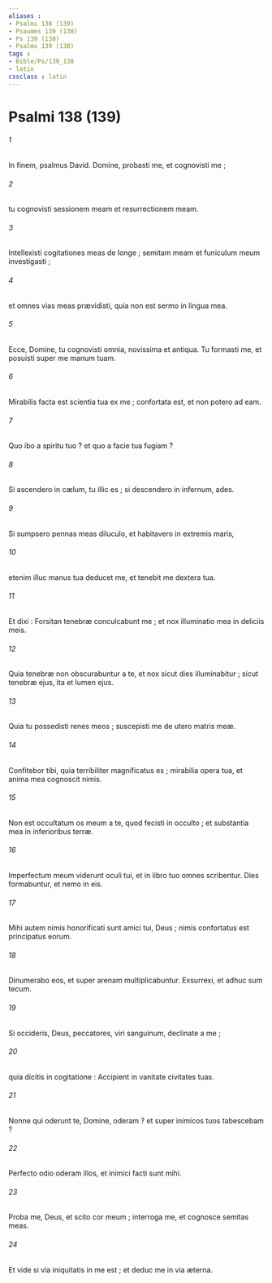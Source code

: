 ```yaml
---
aliases : 
- Psalmi 138 (139)
- Psaumes 139 (138)
- Ps 139 (138)
- Psalms 139 (138)
tags : 
- Bible/Ps/139_138
- latin
cssclass : latin
---
```


# Psalmi 138 (139)

###### 1
In finem, psalmus David. Domine, probasti me, et cognovisti me ;
###### 2
tu cognovisti sessionem meam et resurrectionem meam.
###### 3
Intellexisti cogitationes meas de longe ; semitam meam et funiculum meum investigasti ;
###### 4
et omnes vias meas prævidisti, quia non est sermo in lingua mea.
###### 5
Ecce, Domine, tu cognovisti omnia, novissima et antiqua. Tu formasti me, et posuisti super me manum tuam.
###### 6
Mirabilis facta est scientia tua ex me ; confortata est, et non potero ad eam.
###### 7
Quo ibo a spiritu tuo ? et quo a facie tua fugiam ?
###### 8
Si ascendero in cælum, tu illic es ; si descendero in infernum, ades.
###### 9
Si sumpsero pennas meas diluculo, et habitavero in extremis maris,
###### 10
etenim illuc manus tua deducet me, et tenebit me dextera tua.
###### 11
Et dixi : Forsitan tenebræ conculcabunt me ; et nox illuminatio mea in deliciis meis.
###### 12
Quia tenebræ non obscurabuntur a te, et nox sicut dies illuminabitur ; sicut tenebræ ejus, ita et lumen ejus.
###### 13
Quia tu possedisti renes meos ; suscepisti me de utero matris meæ.
###### 14
Confitebor tibi, quia terribiliter magnificatus es ; mirabilia opera tua, et anima mea cognoscit nimis.
###### 15
Non est occultatum os meum a te, quod fecisti in occulto ; et substantia mea in inferioribus terræ.
###### 16
Imperfectum meum viderunt oculi tui, et in libro tuo omnes scribentur. Dies formabuntur, et nemo in eis.
###### 17
Mihi autem nimis honorificati sunt amici tui, Deus ; nimis confortatus est principatus eorum.
###### 18
Dinumerabo eos, et super arenam multiplicabuntur. Exsurrexi, et adhuc sum tecum.
###### 19
Si occideris, Deus, peccatores, viri sanguinum, declinate a me ;
###### 20
quia dicitis in cogitatione : Accipient in vanitate civitates tuas.
###### 21
Nonne qui oderunt te, Domine, oderam ? et super inimicos tuos tabescebam ?
###### 22
Perfecto odio oderam illos, et inimici facti sunt mihi.
###### 23
Proba me, Deus, et scito cor meum ; interroga me, et cognosce semitas meas.
###### 24
Et vide si via iniquitatis in me est ; et deduc me in via æterna.
